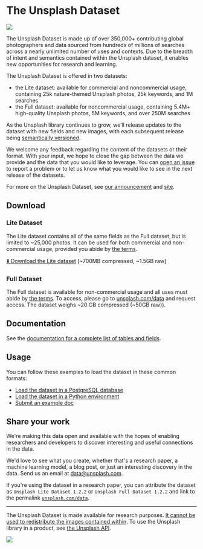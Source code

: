 # The Unsplash Dataset

![](https://unsplash.com/blog/content/images/2020/08/dataheader.jpg)

The Unsplash Dataset is made up of over 350,000+ contributing global photographers and data sourced from hundreds of millions of searches across a nearly unlimited number of uses and contexts. Due to the breadth of intent and semantics contained within the Unsplash dataset, it enables new opportunities for research and learning.

The Unsplash Dataset is offered in two datasets:

- the Lite dataset: available for commercial and noncommercial usage, containing 25k nature-themed Unsplash photos, 25k keywords, and 1M searches
- the Full dataset: available for noncommercial usage, containing 5.4M+ high-quality Unsplash photos, 5M keywords, and over 250M searches

As the Unsplash library continues to grow, we’ll release updates to the dataset with new fields and new images, with each subsequent release being [semantically versioned](https://semver.org/).

We welcome any feedback regarding the content of the datasets or their format. With your input, we hope to close the gap between the data we provide and the data that you would like to leverage. You can [open an issue](https://github.com/unsplash/datasets/issues/new/choose) to report a problem or to let us know what you would like to see in the next release of the datasets.

For more on the Unsplash Dataset, see [our announcement](https://unsplash.com/blog/the-unsplash-dataset/) and [site](https://unsplash.com/data).

## Download

### Lite Dataset

The Lite dataset contains all of the same fields as the Full dataset, but is limited to ~25,000 photos. It can be used for both commercial and non-commercial usage, provided you abide by [the terms](https://github.com/unsplash/datasets/blob/master/TERMS.md).

[⬇️ Download the Lite dataset](https://unsplash.com/data/lite/latest) [~700MB compressed, ~1.5GB raw]

### Full Dataset

The Full dataset is available for non-commercial usage and all uses must abide by [the terms](https://github.com/unsplash/datasets/blob/master/TERMS.md). To access, please go to [unsplash.com/data](https://unsplash.com/data) and request access. The dataset weighs ~20 GB compressed (~50GB raw)).

## Documentation

See the [documentation for a complete list of tables and fields](https://github.com/unsplash/datasets/blob/master/DOCS.md).

## Usage

You can follow these examples to load the dataset in these common formats:

- [Load the dataset in a PostgreSQL database](https://github.com/unsplash/datasets/tree/master/how-to/psql)
- [Load the dataset in a Python environment](https://github.com/unsplash/datasets/tree/master/how-to/python)
- [Submit an example doc](https://github.com/unsplash/datasets/blob/master/how-to/README.md#submit-an-example)

## Share your work

We're making this data open and available with the hopes of enabling researchers and developers to discover interesting and useful connections in the data.

We'd love to see what you create, whether that's a research paper, a machine learning model, a blog post, or just an interesting discovery in the data. Send us an email at [data@unsplash.com](mailto:data@unsplash.com).

If you're using the dataset in a research paper, you can attribute the dataset as `Unsplash Lite Dataset 1.2.2` or `Unsplash Full Dataset 1.2.2` and link to the permalink [`unsplash.com/data`](https://unsplash.com/data).

----

The Unsplash Dataset is made available for research purposes. [It cannot be used to redistribute the images contained within](https://github.com/unsplash/datasets/blob/master/TERMS.md). To use the Unsplash library in a product, see [the Unsplash API](https://unsplash.com/developers).

![](https://unsplash.com/blog/content/images/2020/08/footer-alt.jpg)
